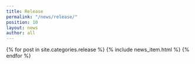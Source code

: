 ```yaml
---
title: Release
permalink: "/news/release/"
position: 10
layout: news
author: all
---
```


{% for post in site.categories.release %}
  {% include news_item.html %}
{% endfor %}
